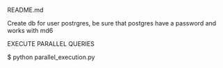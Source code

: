 README.md

Create db for user postrgres, be sure that postgres have a password and works with md6


EXECUTE PARALLEL QUERIES

$ python parallel_execution.py

